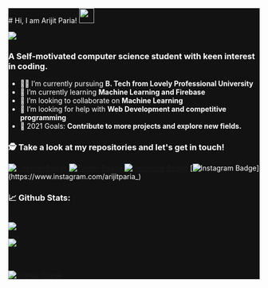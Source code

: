 

<div style="background-color:#121212">
<div style="color:#fff">
# Hi, I am Arijit Paria! 
<img src="https://raw.githubusercontent.com/debdutgoswami/debdutgoswami/master/assets/gifs/Hi.gif" width="30px">
<br>

![](https://komarev.com/ghpvc/?username=arijitparia2002&color=blue)<br>

### A Self-motivated computer science student with keen interest in coding.<br>

- 👨‍🏭 I’m currently pursuing **B. Tech from Lovely Professional University** <br>
- 🏫 I’m currently learning **Machine Learning and Firebase** <br>
- 🙌 I’m looking to collaborate on **Machine Learning** <br>
- 🤔 I’m looking for help with **Web Development and competitive programming**<br>
- 🥅 2021 Goals: **Contribute to more projects and explore new fields.** <br>


### 🕵 Take a look at my repositories and let's get in touch!<br>


[![Linkedin Badge](https://img.shields.io/badge/-arijitparia-0234261b7-blue?style=flat-square&logo=Linkedin&logoColor=white&link=https://www.linkedin.com/in/arijitparia-0234261b7/)](https://www.linkedin.com/in/arijitparia-0234261b7/) 
[![Twitter Badge](https://img.shields.io/badge/-@-1ca0f1?style=flat-square&labelColor=1ca0f1&logo=twitter&logoColor=white&link=https://twitter.com/)](https://twitter.com/) 
[![Facebook Badge](https://img.shields.io/badge/--3b5998?style=flat-square&labelColor=3b5998&logo=facebook&logoColor=white&link=https://www.facebook.com/)](https://www.facebook.com/) 
[![Instagram Badge](https://img.shields.io/badge/-@arijitparia_-E4405F?style=flat-square&logo=instagram&logoColor=white&link=https://www.instagram.com/arijitparia_)](https://www.instagram.com/arijitparia_) 


### 📈 Github Stats:


<br>
<a href="https://github.com/arijitparia2002">
<img align="center" src="https://github-readme-stats.vercel.app/api?username=arijitparia2002&show_icons=true&include_all_commits=true&theme=vision-friendly-dark&count_private=true">
</a>
<br><br>
<a href="https://github.com/remcohalman/github-readme-stats">
<img align="center" src="https://github-readme-stats.anuraghazra1.vercel.app/api/top-langs/?username=arijitparia2002&layout=compact&theme=vision-friendly-dark" />
</a>
<br>
<br><br>

[![GitHub Streak](https://github-readme-streak-stats.herokuapp.com/?user=arijitparia2002&theme=dark)](https://git.io/streak-stats)

</div>
</div>

